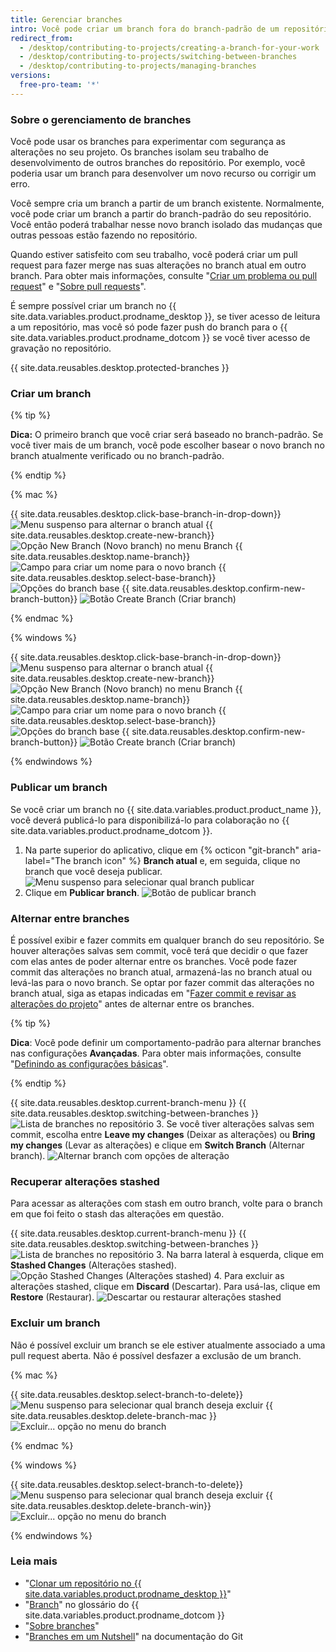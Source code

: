 ```yaml
---
title: Gerenciar branches
intro: Você pode criar um branch fora do branch-padrão de um repositório para poder experimentar as alterações com segurança.
redirect_from:
  - /desktop/contributing-to-projects/creating-a-branch-for-your-work
  - /desktop/contributing-to-projects/switching-between-branches
  - /desktop/contributing-to-projects/managing-branches
versions:
  free-pro-team: '*'
---
```


### Sobre o gerenciamento de branches
Você pode usar os branches para experimentar com segurança as alterações no seu projeto. Os branches isolam seu trabalho de desenvolvimento de outros branches do repositório. Por exemplo, você poderia usar um branch para desenvolver um novo recurso ou corrigir um erro.

Você sempre cria um branch a partir de um branch existente. Normalmente, você pode criar um branch a partir do branch-padrão do seu repositório. Você então poderá trabalhar nesse novo branch isolado das mudanças que outras pessoas estão fazendo no repositório.

Quando estiver satisfeito com seu trabalho, você poderá criar um pull request para fazer merge nas suas alterações no branch atual em outro branch. Para obter mais informações, consulte "[Criar um problema ou pull request](/desktop/contributing-to-projects/creating-an-issue-or-pull-request)" e "[Sobre pull requests](/articles/about-pull-requests)".

É sempre possível criar um branch no {{ site.data.variables.product.prodname_desktop }}, se tiver acesso de leitura a um repositório, mas você só pode fazer push do branch para o {{ site.data.variables.product.prodname_dotcom }} se você tiver acesso de gravação no repositório.

{{ site.data.reusables.desktop.protected-branches }}

### Criar um branch

{% tip %}

**Dica:** O primeiro branch que você criar será baseado no branch-padrão. Se você tiver mais de um branch, você pode escolher basear o novo branch no branch atualmente verificado ou no branch-padrão.

{% endtip %}

{% mac %}

{{ site.data.reusables.desktop.click-base-branch-in-drop-down}}
  ![Menu suspenso para alternar o branch atual](/assets/images/help/desktop/click-branch-in-drop-down-mac.png)
{{ site.data.reusables.desktop.create-new-branch}}
  ![Opção New Branch (Novo branch) no menu Branch](/assets/images/help/desktop/new-branch-button-mac.png)
{{ site.data.reusables.desktop.name-branch}}
  ![Campo para criar um nome para o novo branch](/assets/images/help/desktop/create-branch-name-mac.png)
{{ site.data.reusables.desktop.select-base-branch}}
  ![Opções do branch base](/assets/images/help/desktop/create-branch-choose-branch-mac.png)
{{ site.data.reusables.desktop.confirm-new-branch-button}}
  ![Botão Create Branch (Criar branch)](/assets/images/help/desktop/create-branch-button-mac.png)

{% endmac %}

{% windows %}

{{ site.data.reusables.desktop.click-base-branch-in-drop-down}}
  ![Menu suspenso para alternar o branch atual](/assets/images/help/desktop/click-branch-in-drop-down-win.png)
{{ site.data.reusables.desktop.create-new-branch}}
  ![Opção New Branch (Novo branch) no menu Branch](/assets/images/help/desktop/new-branch-button-win.png)
{{ site.data.reusables.desktop.name-branch}}
  ![Campo para criar um nome para o novo branch](/assets/images/help/desktop/create-branch-name-win.png)
{{ site.data.reusables.desktop.select-base-branch}}
  ![Opções do branch base](/assets/images/help/desktop/create-branch-choose-branch-win.png)
{{ site.data.reusables.desktop.confirm-new-branch-button}}
  ![Botão Create branch (Criar branch)](/assets/images/help/desktop/create-branch-button-win.png)

{% endwindows %}

### Publicar um branch

Se você criar um branch no {{ site.data.variables.product.product_name }}, você deverá publicá-lo para disponibilizá-lo para colaboração no {{ site.data.variables.product.prodname_dotcom }}.

1. Na parte superior do aplicativo, clique em {% octicon "git-branch" aria-label="The branch icon" %} **Branch atual** e, em seguida, clique no branch que você deseja publicar. ![Menu suspenso para selecionar qual branch publicar](/assets/images/help/desktop/click-branch-in-drop-down-mac.png)
2. Clique em **Publicar branch**. ![Botão de publicar branch](/assets/images/help/desktop/publish-branch-button.png)

### Alternar entre branches
É possível exibir e fazer commits em qualquer branch do seu repositório. Se houver alterações salvas sem commit, você terá que decidir o que fazer com elas antes de poder alternar entre os branches. Você pode fazer commit das alterações no branch atual, armazená-las no branch atual ou levá-las para o novo branch. Se optar por fazer commit das alterações no branch atual, siga as etapas indicadas em "[Fazer commit e revisar as alterações do projeto](/desktop/contributing-to-projects/committing-and-reviewing-changes-to-your-project)" antes de alternar entre os branches.

{% tip %}

**Dica**: Você pode definir um comportamento-padrão para alternar branches nas configurações **Avançadas**. Para obter mais informações, consulte "[Definindo as configurações básicas](/desktop/getting-started-with-github-desktop/configuring-basic-settings)".

{% endtip %}

{{ site.data.reusables.desktop.current-branch-menu }}
{{ site.data.reusables.desktop.switching-between-branches }}
  ![Lista de branches no repositório](/assets/images/help/desktop/click-branch-in-drop-down-mac.png)
3. Se você tiver alterações salvas sem commit, escolha entre **Leave my changes** (Deixar as alterações) ou **Bring my changes** (Levar as alterações) e clique em **Switch Branch** (Alternar branch). ![Alternar branch com opções de alteração](/assets/images/help/desktop/stash-changes-options.png)

### Recuperar alterações stashed
Para acessar as alterações com stash em outro branch, volte para o branch em que foi feito o stash das alterações em questão.

{{ site.data.reusables.desktop.current-branch-menu }}
{{ site.data.reusables.desktop.switching-between-branches }}
  ![Lista de branches no repositório](/assets/images/help/desktop/click-branch-in-drop-down-mac.png)
3. Na barra lateral à esquerda, clique em **Stashed Changes** (Alterações stashed). ![Opção Stashed Changes (Alterações stashed)](/assets/images/help/desktop/stashed-changes.png)
4. Para excluir as alterações stashed, clique em **Discard** (Descartar). Para usá-las, clique em **Restore** (Restaurar). ![Descartar ou restaurar alterações stashed](/assets/images/help/desktop/discard-restore-stash-buttons.png)

### Excluir um branch

Não é possível excluir um branch se ele estiver atualmente associado a uma pull request aberta. Não é possível desfazer a exclusão de um branch.

{% mac %}

{{ site.data.reusables.desktop.select-branch-to-delete}}
  ![Menu suspenso para selecionar qual branch deseja excluir](/assets/images/help/desktop/select-branch-to-delete.png)
{{ site.data.reusables.desktop.delete-branch-mac }}
  ![Excluir... opção no menu do branch](/assets/images/help/desktop/delete-branch-mac.png)

{% endmac %}

{% windows %}

{{ site.data.reusables.desktop.select-branch-to-delete}}
  ![Menu suspenso para selecionar qual branch deseja excluir](/assets/images/help/desktop/select-branch-to-delete.png)
{{ site.data.reusables.desktop.delete-branch-win}}
  ![Excluir... opção no menu do branch](/assets/images/help/desktop/delete-branch-win.png)

{% endwindows %}

### Leia mais

- "[Clonar um repositório no {{ site.data.variables.product.prodname_desktop }}](/desktop/guides/contributing-to-projects/cloning-a-repository-from-github-to-github-desktop)"
- "[Branch](/articles/github-glossary/#branch)" no glossário do {{ site.data.variables.product.prodname_dotcom }}
- "[Sobre branches](/articles/about-branches)"
- "[Branches em um Nutshell](https://git-scm.com/book/en/v2/Git-Branching-Branches-in-a-Nutshell)" na documentação do Git
